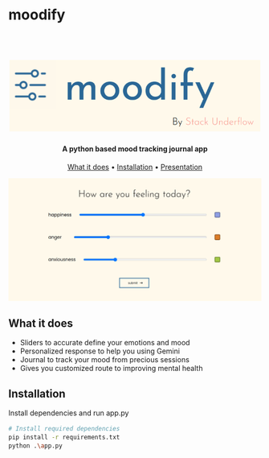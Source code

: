 # moodify
<h1 align="center">
  <br>
  <a><img src="./moodify_logo.png" alt="logo" width=500></a>
</h1>

<h4 align="center">A python based mood tracking journal app</h4>

<p align="center">
  <a href="#key-features">What it does</a> •
  <a href="#how-to-use">Installation</a> •
  <a href="./moodify - Stack Underflow - Presentation.pdf">Presentation</a>
</p>

![screenshot](./moodify_ui.png)

## What it does

* Sliders to accurate define your emotions and mood
* Personalized response to help you using Gemini
* Journal to track your mood from precious sessions
* Gives you customized route to improving mental health

## Installation

Install dependencies and run app.py

```bash
# Install required dependencies 
pip install -r requirements.txt
python .\app.py
